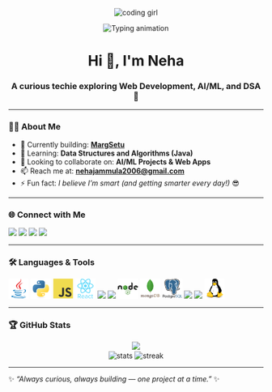 <!-- Header GIF -->
<p align="center">
  <img src="https://i.pinimg.com/originals/fe/4b/2a/fe4b2a6a0c80cb0e3e5bdf4e72c1fc64.gif" alt="coding girl" width="500"/>
</p>

<!-- Typing SVG -->
<p align="center">
  <img src="https://readme-typing-svg.herokuapp.com?font=Poppins&weight=500&size=25&pause=1000&width=435&lines=Hey+there%2C+I'm+Jammula+Neha!+%F0%9F%91%8B;Passionate+Coder+%26+AI+Explorer;Web+Dev+%7C+AI%2FML+%7C+DSA+in+Java;Always+curious+to+learn+%F0%9F%9A%80" alt="Typing animation" />
</p>

<h1 align="center">Hi 👋, I'm Neha</h1>
<h3 align="center">A curious techie exploring Web Development, AI/ML, and DSA 🚀</h3>

---

### 👩‍💻 About Me  
- 🔭 Currently building: [**MargSetu**](https://github.com/Raaman0/Margsetu-)  
- 🌱 Learning: **Data Structures and Algorithms (Java)**  
- 👯 Looking to collaborate on: **AI/ML Projects & Web Apps**  
- 📫 Reach me at: **nehajammula2006@gmail.com**  
- ⚡ Fun fact: *I believe I’m smart (and getting smarter every day!)* 😎  

---

### 🌐 Connect with Me
<p align="left">
<a href="https://twitter.com/@neh59411" target="blank"><img src="https://img.shields.io/badge/Twitter-1DA1F2?logo=twitter&logoColor=white" /></a>
<a href="https://linkedin.com/in/jammula neha" target="blank"><img src="https://img.shields.io/badge/LinkedIn-0077B5?logo=linkedin&logoColor=white" /></a>
<a href="https://kaggle.com/jamullaneha" target="blank"><img src="https://img.shields.io/badge/Kaggle-20BEFF?logo=kaggle&logoColor=white" /></a>
<a href="https://www.hackerrank.com/@nehajammula2006" target="blank"><img src="https://img.shields.io/badge/HackerRank-2EC866?logo=hackerrank&logoColor=white" /></a>
</p>

---

### 🛠️ Languages & Tools  
<p align="left">
<a href="https://www.java.com"><img src="https://raw.githubusercontent.com/devicons/devicon/master/icons/java/java-original.svg" width="40"/></a>
<a href="https://www.python.org"><img src="https://raw.githubusercontent.com/devicons/devicon/master/icons/python/python-original.svg" width="40"/></a>
<a href="https://developer.mozilla.org/en-US/docs/Web/JavaScript"><img src="https://raw.githubusercontent.com/devicons/devicon/master/icons/javascript/javascript-original.svg" width="40"/></a>
<a href="https://reactjs.org/"><img src="https://raw.githubusercontent.com/devicons/devicon/master/icons/react/react-original-wordmark.svg" width="40"/></a>
<a href="https://nextjs.org/"><img src="https://cdn.worldvectorlogo.com/logos/nextjs-2.svg" width="40"/></a>
<a href="https://tailwindcss.com/"><img src="https://www.vectorlogo.zone/logos/tailwindcss/tailwindcss-icon.svg" width="40"/></a>
<a href="https://nodejs.org"><img src="https://raw.githubusercontent.com/devicons/devicon/master/icons/nodejs/nodejs-original-wordmark.svg" width="40"/></a>
<a href="https://www.mongodb.com/"><img src="https://raw.githubusercontent.com/devicons/devicon/master/icons/mongodb/mongodb-original-wordmark.svg" width="40"/></a>
<a href="https://www.postgresql.org"><img src="https://raw.githubusercontent.com/devicons/devicon/master/icons/postgresql/postgresql-original-wordmark.svg" width="40"/></a>
<a href="https://www.tensorflow.org"><img src="https://www.vectorlogo.zone/logos/tensorflow/tensorflow-icon.svg" width="40"/></a>
<a href="https://git-scm.com/"><img src="https://www.vectorlogo.zone/logos/git-scm/git-scm-icon.svg" width="40"/></a>
<a href="https://www.linux.org/"><img src="https://raw.githubusercontent.com/devicons/devicon/master/icons/linux/linux-original.svg" width="40"/></a>
</p>

---

### 🏆 GitHub Stats
<p align="center">
  <img src="https://github-profile-trophy.vercel.app/?username=neha06135&theme=tokyonight&no-frame=true&row=1" />
  <br/>
  <img src="https://github-readme-stats.vercel.app/api?username=neha06135&show_icons=true&theme=tokyonight" alt="stats" height="160"/>
  <img src="https://github-readme-streak-stats.herokuapp.com/?user=neha06135&theme=tokyonight" alt="streak" height="160"/>
</p>

---

✨ *“Always curious, always building — one project at a time.”* ✨
